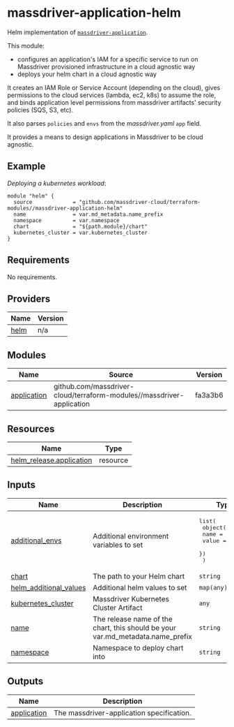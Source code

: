 # massdriver-application-helm

Helm implementation of [`massdriver-application`](../massdriver-application).

This module:
* configures an application's IAM for a specific service to run on Massdriver provisioned infrastructure in a cloud agnostic way
* deploys your helm chart in a cloud agnostic way

It creates an IAM Role or Service Account (depending on the cloud), gives permissions to the cloud services (lambda, ec2, k8s) to assume the role, and binds application level permissions from massdriver artifacts' security policies (SQS, S3, etc).

It also parses `policies` and `envs` from the _massdriver.yaml_ `app` field.

It provides a means to design applications in Massdriver to be cloud agnostic.

## Example

*Deploying a kubernetes workload*:

```hcl
module "helm" {
  source             = "github.com/massdriver-cloud/terraform-modules//massdriver-application-helm"
  name               = var.md_metadata.name_prefix
  namespace          = var.namespace
  chart              = "${path.module}/chart"
  kubernetes_cluster = var.kubernetes_cluster
}
```

<!-- BEGINNING OF PRE-COMMIT-TERRAFORM DOCS HOOK -->
## Requirements

No requirements.

## Providers

| Name | Version |
|------|---------|
| <a name="provider_helm"></a> [helm](#provider\_helm) | n/a |

## Modules

| Name | Source | Version |
|------|--------|---------|
| <a name="module_application"></a> [application](#module\_application) | github.com/massdriver-cloud/terraform-modules//massdriver-application | fa3a3b6 |

## Resources

| Name | Type |
|------|------|
| [helm_release.application](https://registry.terraform.io/providers/hashicorp/helm/latest/docs/resources/release) | resource |

## Inputs

| Name | Description | Type | Default | Required |
|------|-------------|------|---------|:--------:|
| <a name="input_additional_envs"></a> [additional\_envs](#input\_additional\_envs) | Additional environment variables to set | <pre>list(<br>    object({<br>      name  = string<br>      value = string<br>    })<br>  )</pre> | `[]` | no |
| <a name="input_chart"></a> [chart](#input\_chart) | The path to your Helm chart | `string` | n/a | yes |
| <a name="input_helm_additional_values"></a> [helm\_additional\_values](#input\_helm\_additional\_values) | Additional helm values to set | `map(any)` | `{}` | no |
| <a name="input_kubernetes_cluster"></a> [kubernetes\_cluster](#input\_kubernetes\_cluster) | Massdriver Kubernetes Cluster Artifact | `any` | n/a | yes |
| <a name="input_name"></a> [name](#input\_name) | The release name of the chart, this should be your var.md\_metadata.name\_prefix | `string` | n/a | yes |
| <a name="input_namespace"></a> [namespace](#input\_namespace) | Namespace to deploy chart into | `string` | n/a | yes |

## Outputs

| Name | Description |
|------|-------------|
| <a name="output_application"></a> [application](#output\_application) | The massdriver-application specification. |
<!-- END OF PRE-COMMIT-TERRAFORM DOCS HOOK -->
